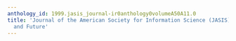 ```yaml
---
anthology_id: 1999.jasis_journal-ir0anthology0volumeA50A11.0
title: 'Journal of the American Society for Information Science (JASIS): Past, Present,
  and Future'
---
```

